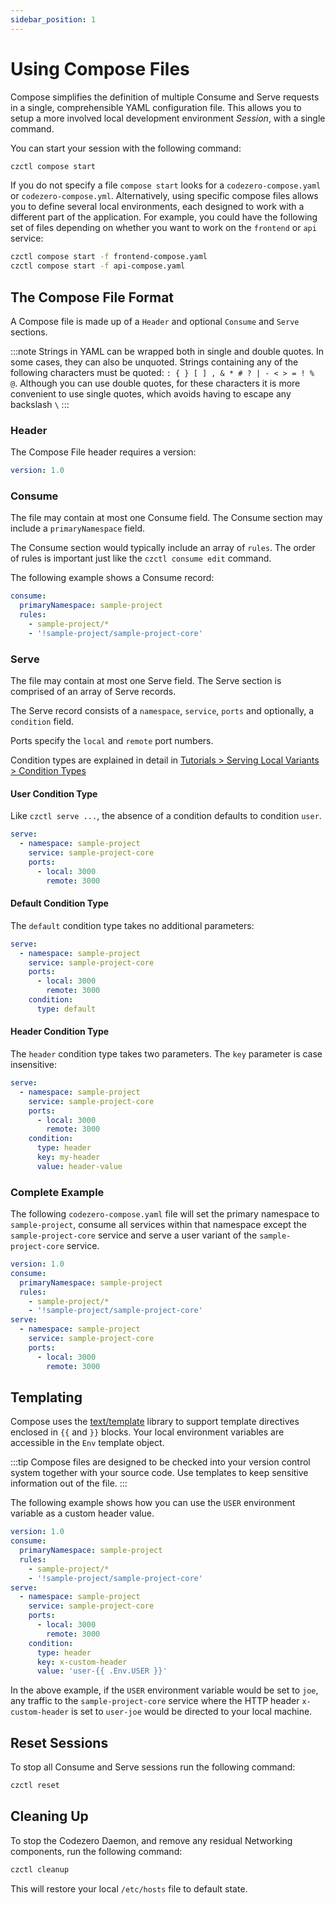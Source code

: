 ```yaml
---
sidebar_position: 1
---
```


# Using Compose Files

Compose simplifies the definition of multiple Consume and Serve requests in a single, comprehensible YAML configuration file. This allows you to setup a more involved local development environment _Session_, with a single command.

You can start your session with the following command:

```bash
czctl compose start
```

If you do not specify a file `compose start` looks for a `codezero-compose.yaml` or `codezero-compose.yml`. Alternatively, using specific compose files allows you to define several local environments, each designed to work with a different part of the application. For example, you could have the following set of files depending on whether you want to work on the `frontend` or `api` service:

```bash
czctl compose start -f frontend-compose.yaml
czctl compose start -f api-compose.yaml
```

## The Compose File Format

A Compose file is made up of a `Header` and optional `Consume` and `Serve` sections.

:::note
Strings in YAML can be wrapped both in single and double quotes. In some cases, they can also be unquoted. Strings containing any of the following characters must be quoted: `: { } [ ] , & * # ? | - < > = ! % @`. Although you can use double quotes, for these characters it is more convenient to use single quotes, which avoids having to escape any backslash `\`
:::

### Header

The Compose File header requires a version:

```yaml
version: 1.0
```

### Consume

The file may contain at most one Consume field. The Consume section may include a `primaryNamespace` field.

The Consume section would typically include an array of `rules`. The order of rules is important just like the `czctl consume edit` command.

The following example shows a Consume record:

```yaml
consume:
  primaryNamespace: sample-project
  rules:
    - sample-project/*
    - '!sample-project/sample-project-core'
```

### Serve

The file may contain at most one Serve field. The Serve section is comprised of an array of Serve records.

The Serve record consists of a `namespace`, `service`, `ports` and optionally, a `condition` field.

Ports specify the `local` and `remote` port numbers.

Condition types are explained in detail in [Tutorials > Serving Local Variants > Condition Types](../tutorials/serve.mdx#condition-types)

#### User Condition Type

Like `czctl serve ...`, the absence of a condition defaults to condition `user`.

```yaml
serve:
  - namespace: sample-project
    service: sample-project-core
    ports:
      - local: 3000
        remote: 3000
```

#### Default Condition Type

The `default` condition type takes no additional parameters:

```yaml
serve:
  - namespace: sample-project
    service: sample-project-core
    ports:
      - local: 3000
        remote: 3000
    condition:
      type: default
```

#### Header Condition Type

The `header` condition type takes two parameters. The `key` parameter is case insensitive:

```yaml
serve:
  - namespace: sample-project
    service: sample-project-core
    ports:
      - local: 3000
        remote: 3000
    condition:
      type: header
      key: my-header
      value: header-value
```

### Complete Example

The following `codezero-compose.yaml` file will set the primary namespace to `sample-project`, consume all services within that namespace except the `sample-project-core` service and serve a user variant of the `sample-project-core` service.

```yaml
version: 1.0
consume:
  primaryNamespace: sample-project
  rules:
    - sample-project/*
    - '!sample-project/sample-project-core'
serve:
  - namespace: sample-project
    service: sample-project-core
    ports:
      - local: 3000
        remote: 3000
```

## Templating

Compose uses the [text/template](https://pkg.go.dev/text/template) library to support template directives enclosed in `{{` and `}}` blocks.
Your local environment variables are accessible in the `Env` template object.

:::tip
Compose files are designed to be checked into your version control system together with your source code. Use templates to keep sensitive information out of the file.
:::

The following example shows how you can use the `USER` environment variable as a custom header value.

```yaml
version: 1.0
consume:
  primaryNamespace: sample-project
  rules:
    - sample-project/*
    - '!sample-project/sample-project-core'
serve:
  - namespace: sample-project
    service: sample-project-core
    ports:
      - local: 3000
        remote: 3000
    condition:
      type: header
      key: x-custom-header
      value: 'user-{{ .Env.USER }}'
```

In the above example, if the `USER` environment variable would be set to `joe`, any traffic to the `sample-project-core` service where the HTTP header `x-custom-header` is set to `user-joe` would be directed to your local machine.

## Reset Sessions

To stop all Consume and Serve sessions run the following command:

```sh
czctl reset
```



## Cleaning Up

To stop the Codezero Daemon, and remove any residual Networking components, run the following command:

```sh
czctl cleanup
```
This will restore your local `/etc/hosts` file to default state.